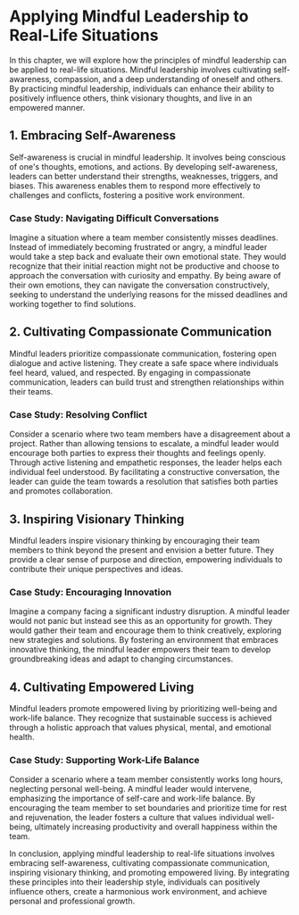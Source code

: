# Applying Mindful Leadership to Real-Life Situations

In this chapter, we will explore how the principles of mindful leadership can be applied to real-life situations. Mindful leadership involves cultivating self-awareness, compassion, and a deep understanding of oneself and others. By practicing mindful leadership, individuals can enhance their ability to positively influence others, think visionary thoughts, and live in an empowered manner.

## 1\. Embracing Self-Awareness

Self-awareness is crucial in mindful leadership. It involves being conscious of one's thoughts, emotions, and actions. By developing self-awareness, leaders can better understand their strengths, weaknesses, triggers, and biases. This awareness enables them to respond more effectively to challenges and conflicts, fostering a positive work environment.

### Case Study: Navigating Difficult Conversations

Imagine a situation where a team member consistently misses deadlines. Instead of immediately becoming frustrated or angry, a mindful leader would take a step back and evaluate their own emotional state. They would recognize that their initial reaction might not be productive and choose to approach the conversation with curiosity and empathy. By being aware of their own emotions, they can navigate the conversation constructively, seeking to understand the underlying reasons for the missed deadlines and working together to find solutions.

## 2\. Cultivating Compassionate Communication

Mindful leaders prioritize compassionate communication, fostering open dialogue and active listening. They create a safe space where individuals feel heard, valued, and respected. By engaging in compassionate communication, leaders can build trust and strengthen relationships within their teams.

### Case Study: Resolving Conflict

Consider a scenario where two team members have a disagreement about a project. Rather than allowing tensions to escalate, a mindful leader would encourage both parties to express their thoughts and feelings openly. Through active listening and empathetic responses, the leader helps each individual feel understood. By facilitating a constructive conversation, the leader can guide the team towards a resolution that satisfies both parties and promotes collaboration.

## 3\. Inspiring Visionary Thinking

Mindful leaders inspire visionary thinking by encouraging their team members to think beyond the present and envision a better future. They provide a clear sense of purpose and direction, empowering individuals to contribute their unique perspectives and ideas.

### Case Study: Encouraging Innovation

Imagine a company facing a significant industry disruption. A mindful leader would not panic but instead see this as an opportunity for growth. They would gather their team and encourage them to think creatively, exploring new strategies and solutions. By fostering an environment that embraces innovative thinking, the mindful leader empowers their team to develop groundbreaking ideas and adapt to changing circumstances.

## 4\. Cultivating Empowered Living

Mindful leaders promote empowered living by prioritizing well-being and work-life balance. They recognize that sustainable success is achieved through a holistic approach that values physical, mental, and emotional health.

### Case Study: Supporting Work-Life Balance

Consider a scenario where a team member consistently works long hours, neglecting personal well-being. A mindful leader would intervene, emphasizing the importance of self-care and work-life balance. By encouraging the team member to set boundaries and prioritize time for rest and rejuvenation, the leader fosters a culture that values individual well-being, ultimately increasing productivity and overall happiness within the team.

In conclusion, applying mindful leadership to real-life situations involves embracing self-awareness, cultivating compassionate communication, inspiring visionary thinking, and promoting empowered living. By integrating these principles into their leadership style, individuals can positively influence others, create a harmonious work environment, and achieve personal and professional growth.
